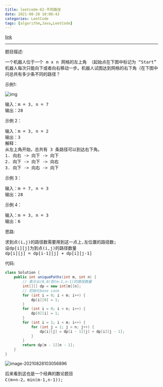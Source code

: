 ```yaml
---
title: leetcode-62-不同路径
date: 2021-08-28 10:08:43
categories: LeetCode
tags: [algorithm,Java,LeetCode]
---
```


[link](https://leetcode-cn.com/problems/unique-paths/)

<hr/>

题目描述:

<pre>
一个机器人位于一个 m x n 网格的左上角 （起始点在下图中标记为 “Start” ）。
机器人每次只能向下或者向右移动一步。机器人试图达到网格的右下角（在下图中标记为 “Finish” ）。
问总共有多少条不同的路径？
</pre>

示例1:

![img](https://gitee.com/cao_ziqiang/img/raw/master/20210828102659.png)

<pre>
输入：m = 3, n = 7
输出：28
</pre>

示例 2：

<pre>
输入：m = 3, n = 2
输出：3
解释：
从左上角开始，总共有 3 条路径可以到达右下角。
1. 向右 -> 向下 -> 向下
2. 向下 -> 向下 -> 向右
3. 向下 -> 向右 -> 向下 
</pre>

示例 3：

<pre>
输入：m = 7, n = 3
输出：28 
</pre>

示例 4：

<pre>
输入：m = 3, n = 3
输出：6
</pre>

思路:

<pre>
求到点(i,j)的路径数需要用到这一点上,左位置的路径数;
设dp[i][j]为到点(i,j)的路径数量
dp[i][j] = dp[i-1][j] + dp[i][j-1]
</pre>

代码:

```java
class Solution {
    public int uniquePaths(int m, int n) {
        // 表示从(0,0)到(m-1,n-1)的路径数量
        int[][] dp = new int[m][n];
        // 初始化base case
        for (int i = 0; i < m; i++) {
            dp[i][0] = 1;
        }
        for (int i = 0; i < n; i++) {
            dp[0][i] = 1;
        }
        for (int i = 1; i < m; i++) {
            for (int j = 1; j < n; j++) {
                dp[i][j] = dp[i - 1][j] + dp[i][j - 1];
            }
        }
        return dp[m - 1][n - 1];
    }
}
```

![image-20210828103056896](https://gitee.com/cao_ziqiang/img/raw/master/20210828103057.png)

<pre>
后来看到这也是一个经典的数论题目
C(m+n-2，min(m-1,n-1));
</pre>

